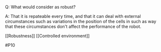 Q: What would consider as robust?

A: That it is repateable every time, and that it can deal with external circumstances such as variations in the position of the cells in such as way that these circumstances don't affect the performance of the robot.

[[Robustness]]
[[Controlled environment]]

#P10 